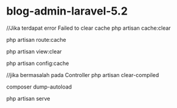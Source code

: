 # blog-admin-laravel-5.2

 //Jika terdapat error Failed to clear cache
 php artisan cache:clear

 php artisan route:cache

 php artisan view:clear

 php artisan config:cache

 //jika bermasalah pada Controller
 php artisan clear-compiled
 
 composer dump-autoload
 
 php artisan serve
